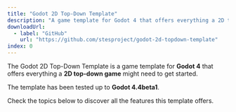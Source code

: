 ```yaml
---
title: "Godot 2D Top-Down Template"
description: "A game template for Godot 4 that offers everything a 2D top-down game might need to get started."
downloadUrl:
  - label: "GitHub"
    url: "https://github.com/stesproject/godot-2d-topdown-template"
index: 0
---
```


The Godot 2D Top-Down Template is a game template for __Godot 4__ that offers everything a __2D top-down game__ might need to get started.

The template has been tested up to __Godot 4.4beta1__.

Check the topics below to discover all the features this template offers.